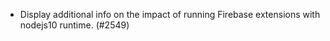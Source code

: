 - Display additional info on the impact of running Firebase extensions with nodejs10 runtime. (#2549)